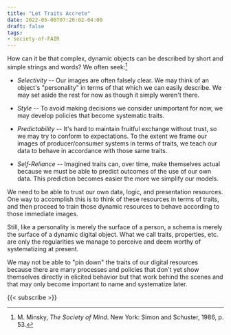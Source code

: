 ```yaml
---
title: "Let Traits Accrete"
date: 2022-05-06T07:20:02-04:00
draft: false
tags:
- society-of-FAIR
---
```


How can it be that complex, dynamic objects can be described by short and simple strings and words? We often seek:[^1]

* *Selectivity* -- Our images are often falsely clear. We may think of an object's "personality" in terms of that which we can easily describe. We may set aside the rest for now as though it simply weren't there.

* *Style* -- To avoid making decisions we consider unimportant for now, we may develop policies that become systematic traits.

* *Predictability* -- It's hard to maintain fruitful exchange without trust, so we may try to conform to expectations. To the extent we frame our images of producer/consumer systems in terms of traits, we teach our data to behave in accordance with those same traits.

* *Self-Reliance* -- Imagined traits can, over time, make themselves actual because we must be able to predict outcomes of the use of our own data. This prediction becomes easier the more we simplify our models.

We need to be able to trust our own data, logic, and presentation resources. One way to accomplish this is to think of these resources in terms of traits, and then proceed to train those dynamic resources to behave according to those immediate images.

Still, like a personality is merely the surface of a person, a schema is merely the surface of a dynamic digital object. What we call traits, properties, etc. are only the regularities we manage to perceive and deem worthy of systematizing at present.

We may not be able to "pin down" the traits of our digital resources because there are many processes and policies that don't yet show themselves directly in elicited behavior but that work behind the scenes and that may only become important to name and systematize later.

[^1]: M. Minsky, *The Society of Mind*. New York: Simon and Schuster, 1986, p. 53.

{{< subscribe >}}